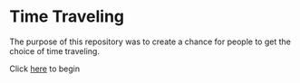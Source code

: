 # Time Traveling

The purpose of this repository was to create a chance for people to get the choice of time traveling.

Click [here](../home.md) to begin
